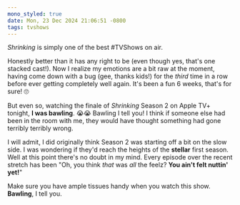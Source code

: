 ```yaml
---
mono_styled: true
date: Mon, 23 Dec 2024 21:06:51 -0800
tags: tvshows
---
```


_Shrinking_ is simply one of the best #TVShows on air.

Honestly better than it has any right to be (even though yes, that's one stacked cast!). Now I realize my emotions are a bit raw at the moment, having come down with a bug (gee, thanks kids!) for the _third_ time in a row before ever getting completely well again. It's been a fun 6 weeks, that's for sure! 🙄

But even so, watching the finale of _Shrinking_ Season 2 on Apple TV+ tonight, **I was bawling**. 😭😭 Bawling I tell you! I think if someone else had been in the room with me, they would have thought something had gone terribly terribly wrong.

I will admit, I did originally think Season 2 was starting off a bit on the slow side. I was wondering if they'd reach the heights of the **stellar** first season. Well at this point there's no doubt in my mind. Every episode over the recent stretch has been "Oh, you think _that_ was _all_ the feelz? **You ain't felt nuttin' yet!**"

Make sure you have ample tissues handy when you watch this show. **Bawling**, I tell you.
